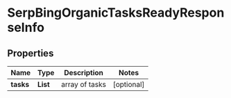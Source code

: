 # SerpBingOrganicTasksReadyResponseInfo


## Properties

| Name | Type | Description | Notes |
|------------ | ------------- | ------------- | -------------|
**tasks** | **List<SerpBingOrganicTasksReadyTaskInfo>** | array of tasks |[optional]|